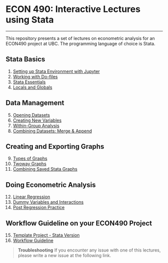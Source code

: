 # ECON 490: Interactive Lectures using Stata 

---

This repository presents a set of lectures on econometric analysis for an ECON490 project at UBC. The programming language of choice is Stata.

## Stata Basics

1. [Setting up Stata Environment with Jupyter](1_Setting_Up.ipynb)
2. [Working with Do-files](2_Working_Dofiles.ipynb)
3. [Stata Essentials](3_Stata_Essentials.ipynb)
4. [Locals and Globals](4_Locals_and_Globals.ipynb)

 ## Data Management

5. [Opening Datasets](5_Opening_Datasets.ipynb)
6. [Creating New Variables](6_Creating_Variables.ipynb)
7. [Within-Group Analysis](7_Within_Group.ipynb)
8. [Combining Datasets: Merge & Append](8_Merge_Append.ipynb)

 ## Creating and Exporting Graphs

9. [Types of Graphs](9_Stata_Graphs.ipynb)
10. [Twoway Graphs](10_Twoway_Graphs.ipynb)
11. [Combining Saved Stata Graphs](11_Combining_Graphs.ipyn)

 ## Doing Econometric Analysis

12. [Linear Regression](12_Linear_Reg.ipynb)
13. [Dummy Variables and Interactions](13_Dummy.ipynb)
14. [Post Regression Practice](14_PostReg.ipynb)

## Workflow Guideline on your ECON490 Project

15. [Template Project - Stata Version](15_Wf_Guide.ipynb)
16. [Workflow Guideline](15_Wf_Guide.ipynb)


> **Troubleshooting**
> If you encounter any issue with one of this lectures, please write a new issue at the following link.
